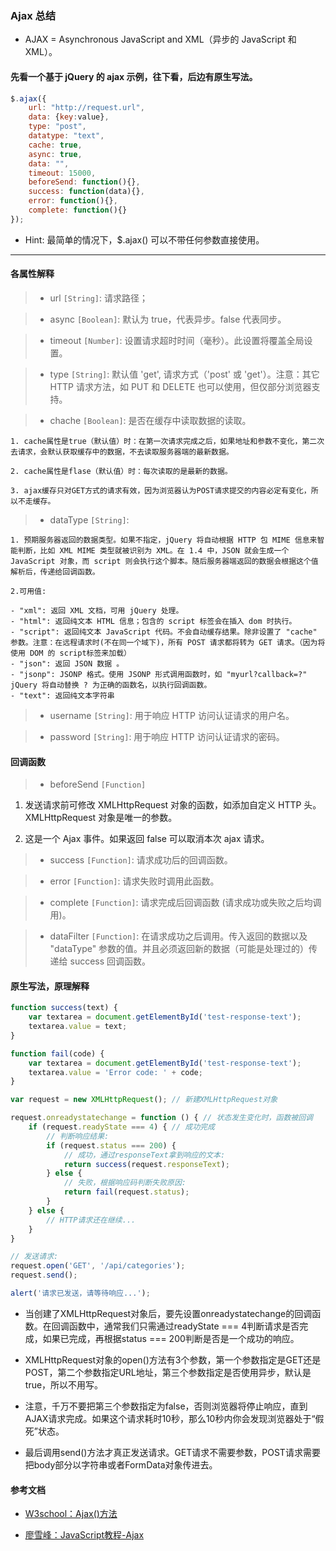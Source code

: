 ### Ajax 总结

- AJAX = Asynchronous JavaScript and XML（异步的 JavaScript 和 XML）。

#### 先看一个基于 jQuery 的 ajax 示例，往下看，后边有原生写法。

```js
$.ajax({
    url: "http://request.url",
    data: {key:value},
    type: "post",
    datatype: "text",
    cache: true,
    async: true,
    data: "",
    timeout: 15000,
    beforeSend: function(){},
    success: function(data){},
    error: function(){},
    complete: function(){}
});
```

- Hint: 最简单的情况下，$.ajax() 可以不带任何参数直接使用。

------

#### 各属性解释
> - url `[String]`: 请求路径；

> - async `[Boolean]`: 默认为 true，代表异步。false 代表同步。 

> - timeout `[Number]`: 设置请求超时时间（毫秒）。此设置将覆盖全局设置。

> - type `[String]`: 默认值 'get', 请求方式（'post' 或 'get'）。注意：其它 HTTP 请求方法，如 PUT 和 DELETE 也可以使用，但仅部分浏览器支持。

> - chache `[Boolean]`: 是否在缓存中读取数据的读取。

    1. cache属性是true（默认值）时：在第一次请求完成之后，如果地址和参数不变化，第二次去请求，会默认获取缓存中的数据，不去读取服务器端的最新数据。

    2. cache属性是flase（默认值）时：每次读取的是最新的数据。

    3. ajax缓存只对GET方式的请求有效，因为浏览器认为POST请求提交的内容必定有变化，所以不走缓存。

> - dataType `[String]`: 

    1. 预期服务器返回的数据类型。如果不指定，jQuery 将自动根据 HTTP 包 MIME 信息来智能判断，比如 XML MIME 类型就被识别为 XML。在 1.4 中，JSON 就会生成一个 JavaScript 对象，而 script 则会执行这个脚本。随后服务器端返回的数据会根据这个值解析后，传递给回调函数。

    2.可用值:

    - "xml": 返回 XML 文档，可用 jQuery 处理。
    - "html": 返回纯文本 HTML 信息；包含的 script 标签会在插入 dom 时执行。
    - "script": 返回纯文本 JavaScript 代码。不会自动缓存结果。除非设置了 "cache" 参数。注意：在远程请求时(不在同一个域下)，所有 POST 请求都将转为 GET 请求。（因为将使用 DOM 的 script标签来加载）
    - "json": 返回 JSON 数据 。
    - "jsonp": JSONP 格式。使用 JSONP 形式调用函数时，如 "myurl?callback=?" jQuery 将自动替换 ? 为正确的函数名，以执行回调函数。
    - "text": 返回纯文本字符串

> - username `[String]`: 用于响应 HTTP 访问认证请求的用户名。

> - password `[String]`: 用于响应 HTTP 访问认证请求的密码。


#### 回调函数

> - beforeSend `[Function]`

1. 发送请求前可修改 XMLHttpRequest 对象的函数，如添加自定义 HTTP 头。XMLHttpRequest 对象是唯一的参数。

2. 这是一个 Ajax 事件。如果返回 false 可以取消本次 ajax 请求。

> - success `[Function]`: 请求成功后的回调函数。

> - error `[Function]`: 请求失败时调用此函数。

> - complete `[Function]`: 请求完成后回调函数 (请求成功或失败之后均调用)。

> - dataFilter `[Function]`: 在请求成功之后调用。传入返回的数据以及 "dataType" 参数的值。并且必须返回新的数据（可能是处理过的）传递给 success 回调函数。


#### 原生写法，原理解释

```js
function success(text) {
    var textarea = document.getElementById('test-response-text');
    textarea.value = text;
}

function fail(code) {
    var textarea = document.getElementById('test-response-text');
    textarea.value = 'Error code: ' + code;
}

var request = new XMLHttpRequest(); // 新建XMLHttpRequest对象

request.onreadystatechange = function () { // 状态发生变化时，函数被回调
    if (request.readyState === 4) { // 成功完成
        // 判断响应结果:
        if (request.status === 200) {
            // 成功，通过responseText拿到响应的文本:
            return success(request.responseText);
        } else {
            // 失败，根据响应码判断失败原因:
            return fail(request.status);
        }
    } else {
        // HTTP请求还在继续...
    }
}

// 发送请求:
request.open('GET', '/api/categories');
request.send();

alert('请求已发送，请等待响应...');

```

- 当创建了XMLHttpRequest对象后，要先设置onreadystatechange的回调函数。在回调函数中，通常我们只需通过readyState === 4判断请求是否完成，如果已完成，再根据status === 200判断是否是一个成功的响应。

- XMLHttpRequest对象的open()方法有3个参数，第一个参数指定是GET还是POST，第二个参数指定URL地址，第三个参数指定是否使用异步，默认是true，所以不用写。

- 注意，千万不要把第三个参数指定为false，否则浏览器将停止响应，直到AJAX请求完成。如果这个请求耗时10秒，那么10秒内你会发现浏览器处于“假死”状态。

- 最后调用send()方法才真正发送请求。GET请求不需要参数，POST请求需要把body部分以字符串或者FormData对象传进去。



#### 参考文档

- [W3school：Ajax()方法](http://www.w3school.com.cn/jquery/ajax_ajax.asp)

- [廖雪峰：JavaScript教程-Ajax](https://www.liaoxuefeng.com/wiki/001434446689867b27157e896e74d51a89c25cc8b43bdb3000/001434499861493e7c35be5e0864769a2c06afb4754acc6000)